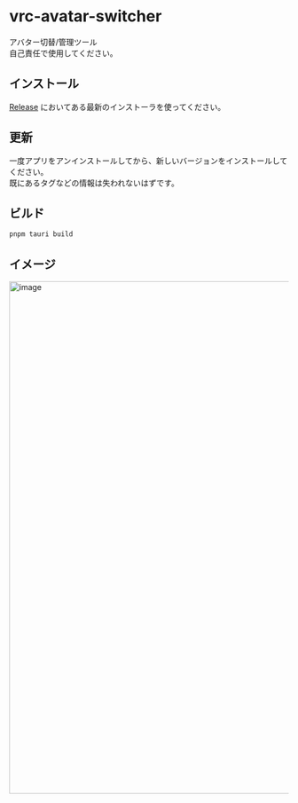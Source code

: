 # vrc-avatar-switcher
アバター切替/管理ツール  
自己責任で使用してください。  
## インストール
[Release](https://github.com/pluslatte/vrc-avatar-switcher/releases) においてある最新のインストーラを使ってください。  
## 更新
一度アプリをアンインストールしてから、新しいバージョンをインストールしてください。  
既にあるタグなどの情報は失われないはずです。
## ビルド
```sh
pnpm tauri build
```
## イメージ
<img width="1198" height="924" alt="image" src="https://github.com/user-attachments/assets/1737db2e-afc3-4534-b20d-59bad890f888" />


